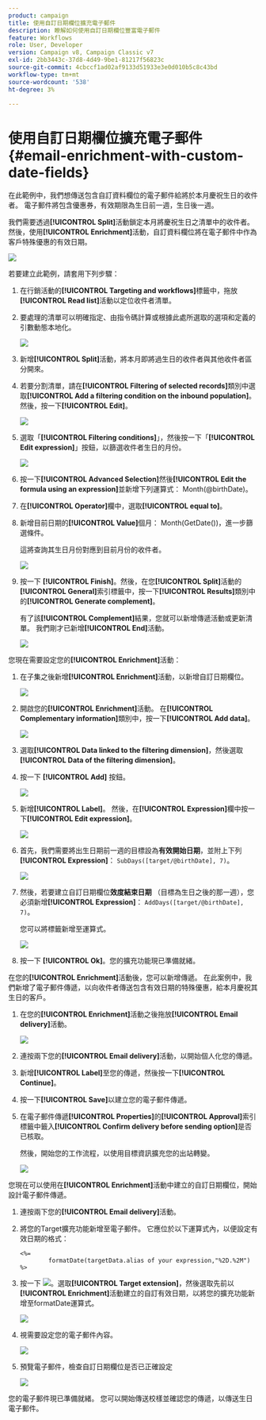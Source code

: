```yaml
---
product: campaign
title: 使用自訂日期欄位擴充電子郵件
description: 瞭解如何使用自訂日期欄位豐富電子郵件
feature: Workflows
role: User, Developer
version: Campaign v8, Campaign Classic v7
exl-id: 2bb3443c-37d8-4d49-9be1-81217f56823c
source-git-commit: 4cbccf1ad02af9133d51933e3e0d010b5c8c43bd
workflow-type: tm+mt
source-wordcount: '538'
ht-degree: 3%

---
```


# 使用自訂日期欄位擴充電子郵件{#email-enrichment-with-custom-date-fields}



在此範例中，我們想傳送包含自訂資料欄位的電子郵件給將於本月慶祝生日的收件者。 電子郵件將包含優惠券，有效期限為生日前一週，生日後一週。

我們需要透過&#x200B;**[!UICONTROL Split]**&#x200B;活動鎖定本月將慶祝生日之清單中的收件者。 然後，使用&#x200B;**[!UICONTROL Enrichment]**&#x200B;活動，自訂資料欄位將在電子郵件中作為客戶特殊優惠的有效日期。

![](assets/uc_enrichment.png)

若要建立此範例，請套用下列步驟：

1. 在行銷活動的&#x200B;**[!UICONTROL Targeting and workflows]**&#x200B;標籤中，拖放&#x200B;**[!UICONTROL Read list]**&#x200B;活動以定位收件者清單。
1. 要處理的清單可以明確指定、由指令碼計算或根據此處所選取的選項和定義的引數動態本地化。

   ![](assets/uc_enrichment_1.png)

1. 新增&#x200B;**[!UICONTROL Split]**&#x200B;活動，將本月即將過生日的收件者與其他收件者區分開來。
1. 若要分割清單，請在&#x200B;**[!UICONTROL Filtering of selected records]**&#x200B;類別中選取&#x200B;**[!UICONTROL Add a filtering condition on the inbound population]**。 然後，按一下&#x200B;**[!UICONTROL Edit]**。

   ![](assets/uc_enrichment_2.png)

1. 選取「**[!UICONTROL Filtering conditions]**」，然後按一下「**[!UICONTROL Edit expression]**」按鈕，以篩選收件者生日的月份。

   ![](assets/uc_enrichment_3.png)

1. 按一下&#x200B;**[!UICONTROL Advanced Selection]**&#x200B;然後&#x200B;**[!UICONTROL Edit the formula using an expression]**&#x200B;並新增下列運算式： Month(@birthDate)。
1. 在&#x200B;**[!UICONTROL Operator]**&#x200B;欄中，選取&#x200B;**[!UICONTROL equal to]**。
1. 新增目前日期的&#x200B;**[!UICONTROL Value]**&#x200B;個月： Month(GetDate())，進一步篩選條件。

   這將查詢其生日月份對應到目前月份的收件者。

   ![](assets/uc_enrichment_4.png)

1. 按一下 **[!UICONTROL Finish]**。然後，在您&#x200B;**[!UICONTROL Split]**&#x200B;活動的&#x200B;**[!UICONTROL General]**&#x200B;索引標籤中，按一下&#x200B;**[!UICONTROL Results]**&#x200B;類別中的&#x200B;**[!UICONTROL Generate complement]**。

   有了該&#x200B;**[!UICONTROL Complement]**&#x200B;結果，您就可以新增傳遞活動或更新清單。 我們剛才已新增&#x200B;**[!UICONTROL End]**&#x200B;活動。

   ![](assets/uc_enrichment_6.png)

您現在需要設定您的&#x200B;**[!UICONTROL Enrichment]**&#x200B;活動：

1. 在子集之後新增&#x200B;**[!UICONTROL Enrichment]**&#x200B;活動，以新增自訂日期欄位。

   ![](assets/uc_enrichment_7.png)

1. 開啟您的&#x200B;**[!UICONTROL Enrichment]**&#x200B;活動。 在&#x200B;**[!UICONTROL Complementary information]**&#x200B;類別中，按一下&#x200B;**[!UICONTROL Add data]**。

   ![](assets/uc_enrichment_8.png)

1. 選取&#x200B;**[!UICONTROL Data linked to the filtering dimension]**，然後選取&#x200B;**[!UICONTROL Data of the filtering dimension]**。
1. 按一下 **[!UICONTROL Add]** 按鈕。

   ![](assets/uc_enrichment_9.png)

1. 新增&#x200B;**[!UICONTROL Label]**。 然後，在&#x200B;**[!UICONTROL Expression]**&#x200B;欄中按一下&#x200B;**[!UICONTROL Edit expression]**。

   ![](assets/uc_enrichment_10.png)

1. 首先，我們需要將出生日期前一週的目標設為&#x200B;**有效開始日期**，並附上下列&#x200B;**[!UICONTROL Expression]**： `SubDays([target/@birthDate], 7)`。

   ![](assets/uc_enrichment_11.png)

1. 然後，若要建立自訂日期欄位&#x200B;**效度結束日期** （目標為生日之後的那一週），您必須新增&#x200B;**[!UICONTROL Expression]**： `AddDays([target/@birthDate], 7)`。

   您可以將標籤新增至運算式。

   ![](assets/uc_enrichment_12.png)

1. 按一下 **[!UICONTROL Ok]**。您的擴充功能現已準備就緒。

在您的&#x200B;**[!UICONTROL Enrichment]**&#x200B;活動後，您可以新增傳遞。 在此案例中，我們新增了電子郵件傳遞，以向收件者傳送包含有效日期的特殊優惠，給本月慶祝其生日的客戶。

1. 在您的&#x200B;**[!UICONTROL Enrichment]**&#x200B;活動之後拖放&#x200B;**[!UICONTROL Email delivery]**&#x200B;活動。

   ![](assets/uc_enrichment_15.png)

1. 連按兩下您的&#x200B;**[!UICONTROL Email delivery]**&#x200B;活動，以開始個人化您的傳遞。
1. 新增&#x200B;**[!UICONTROL Label]**&#x200B;至您的傳遞，然後按一下&#x200B;**[!UICONTROL Continue]**。
1. 按一下&#x200B;**[!UICONTROL Save]**&#x200B;以建立您的電子郵件傳遞。
1. 在電子郵件傳遞&#x200B;**[!UICONTROL Properties]**&#x200B;的&#x200B;**[!UICONTROL Approval]**&#x200B;索引標籤中籤入&#x200B;**[!UICONTROL Confirm delivery before sending option]**&#x200B;是否已核取。

   然後，開始您的工作流程，以使用目標資訊擴充您的出站轉變。

   ![](assets/uc_enrichment_18.png)

您現在可以使用在&#x200B;**[!UICONTROL Enrichment]**&#x200B;活動中建立的自訂日期欄位，開始設計電子郵件傳遞。

1. 連按兩下您的&#x200B;**[!UICONTROL Email delivery]**&#x200B;活動。
1. 將您的Target擴充功能新增至電子郵件。 它應位於以下運算式內，以便設定有效日期的格式：

   ```
   <%=
           formatDate(targetData.alias of your expression,"%2D.%2M")  %>
   ```

1. 按一下 ![](assets/uc_enrichment_16.png)。選取&#x200B;**[!UICONTROL Target extension]**，然後選取先前以&#x200B;**[!UICONTROL Enrichment]**&#x200B;活動建立的自訂有效日期，以將您的擴充功能新增至formatDate運算式。

   ![](assets/uc_enrichment_19.png)

1. 視需要設定您的電子郵件內容。

   ![](assets/uc_enrichment_17.png)

1. 預覽電子郵件，檢查自訂日期欄位是否已正確設定

   ![](assets/uc_enrichment_20.png)

您的電子郵件現已準備就緒。 您可以開始傳送校樣並確認您的傳遞，以傳送生日電子郵件。
